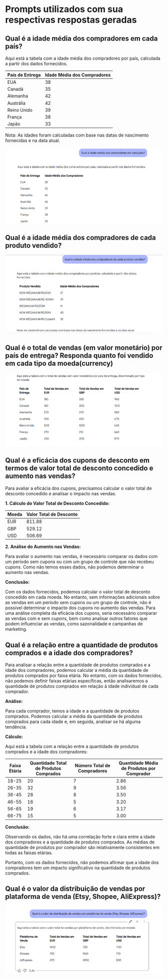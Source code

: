 # Prompts utilizados com sua respectivas respostas geradas

## Qual é a idade média dos compradores em cada país?

Aqui está a tabela com a idade média dos compradores por país, calculada a partir dos dados fornecidos.

| País de Entrega | Idade Média dos Compradores |
|---|---|
| EUA | 38 |
| Canadá | 35 |
| Alemanha | 42 |
| Austrália | 42 |
| Reino Unido | 39 |
| França | 38 |
| Japão | 33 |

Nota: As idades foram calculadas com base nas datas de nascimento fornecidas e na data atual.

![Configurações](../imgs/02.png)


## Qual é a idade média dos compradores de cada produto vendido?
![Configurações](../imgs/03.png)


## Qual é o total de vendas (em valor monetário) por país de entrega? Responda quanto foi vendido em cada tipo da moeda(currency)
![Configurações](../imgs/04.png)


## Qual é a eficácia dos cupons de desconto em termos de valor total de desconto concedido e aumento nas vendas?

Para avaliar a eficácia dos cupons, precisamos calcular o valor total de desconto concedido e analisar o impacto nas vendas.

**1. Cálculo do Valor Total de Desconto Concedido:**

| Moeda | Valor Total de Desconto |
|---|---|
| EUR | 811.88 |
| GBP | 529.12 |
| USD | 506.69 |

**2. Análise do Aumento nas Vendas:**

Para avaliar o aumento nas vendas, é necessário comparar os dados com um período sem cupons ou com um grupo de controle que não recebeu cupons. Como não temos esses dados, não podemos determinar o aumento nas vendas.

**Conclusão:**

Com os dados fornecidos, podemos calcular o valor total de desconto concedido em cada moeda. No entanto, sem informações adicionais sobre as vendas em um período sem cupons ou um grupo de controle, não é possível determinar o impacto dos cupons no aumento das vendas. Para uma análise completa da eficácia dos cupons, seria necessário comparar as vendas com e sem cupons, bem como analisar outros fatores que podem influenciar as vendas, como sazonalidade e campanhas de marketing.


## Qual é a relação entre a quantidade de produtos comprados e a idade dos compradores?

Para analisar a relação entre a quantidade de produtos comprados e a idade dos compradores, podemos calcular a média da quantidade de produtos comprados por faixa etária. No entanto, com os dados fornecidos, não podemos definir faixas etárias específicas, então analisaremos a quantidade de produtos comprados em relação à idade individual de cada comprador.

**Análise:**

Para cada comprador, temos a idade e a quantidade de produtos comprados. Podemos calcular a média da quantidade de produtos comprados para cada idade e, em seguida, analisar se há alguma tendência.

**Cálculo:**

Aqui está a tabela com a relação entre a quantidade de produtos comprados e a idade dos compradores:

| Faixa Etária | Quantidade Total de Produtos Comprados | Número Total de Compradores | Quantidade Média de Produtos por Comprador |
|---|---|---|---|
| 18-25 | 20 | 7 | 2.86 |
| 26-35 | 32 | 9 | 3.56 |
| 36-45 | 28 | 8 | 3.50 |
| 46-55 | 16 | 5 | 3.20 |
| 56-65 | 19 | 6 | 3.17 |
| 66-75 | 15 | 5 | 3.00 |

**Conclusão:**

Observando os dados, não há uma correlação forte e clara entre a idade dos compradores e a quantidade de produtos comprados. As médias de quantidade de produtos por comprador são relativamente consistentes em todas as faixas etárias.

Portanto, com os dados fornecidos, não podemos afirmar que a idade dos compradores tem um impacto significativo na quantidade de produtos comprados.

## Qual é o valor da distribuição de vendas por plataforma de venda (Etsy, Shopee, AliExpress)?

![Configurações](../imgs/05.png)